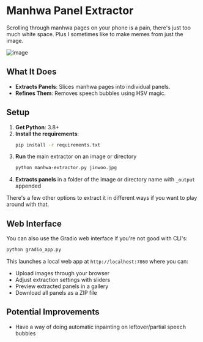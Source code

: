 # Manhwa Panel Extractor

Scrolling through manhwa pages on your phone is a pain, there's just too much white space. Plus I sometimes like to make memes from just the image. 

![image](https://github.com/user-attachments/assets/7d1e0004-89f8-45d2-8604-7da116c3d630)


## What It Does
- **Extracts Panels**: Slices manhwa pages into individual panels.
- **Refines Them**: Removes speech bubbles using HSV magic.


## Setup
1. **Get Python**: 3.8+
2. **Install the requirements**: 
   ```bash
   pip install -r requirements.txt
   ```
3. **Run** the main extractor on an image or directory
    ```bash
    python manhwa-extractor.py jinwoo.jpg
    ```
4. **Extracts panels** in a folder of the image or directory name with `_output` appended 

There's a few other options to extract it in different ways if you want to play around with that.

## Web Interface

You can also use the Gradio web interface if you're not good with CLI's:

```bash
python gradio_app.py
```

This launches a local web app at `http://localhost:7860` where you can:
- Upload images through your browser
- Adjust extraction settings with sliders
- Preview extracted panels in a gallery
- Download all panels as a ZIP file

## Potential Improvements

- Have a way of doing automatic inpainting on leftover/partial speech bubbles
